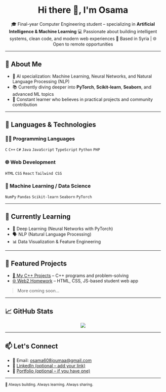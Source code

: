 <h1 align="center">Hi there 👋, I'm Osama</h1>

<p align="center">
🎓 Final-year Computer Engineering student – specializing in <b>Artificial Intelligence & Machine Learning</b>  
💻 Passionate about building intelligent systems, clean code, and modern web experiences  
📍 Based in Syria | 🌐 Open to remote opportunities  
</p>

---

## 🧠 About Me

- 🔬 AI specialization: Machine Learning, Neural Networks, and Natural Language Processing (NLP)
- 📚 Currently diving deeper into **PyTorch**, **Scikit-learn**, **Seaborn**, and advanced ML topics
- 🔧 Constant learner who believes in practical projects and community contribution

---

## 🧰 Languages & Technologies

### 👨‍💻 Programming Languages
`C` `C++` `C#` `Java` `JavaScript` `TypeScript` `Python` `PHP`

### 🌐 Web Development
`HTML` `CSS` `React` `Tailwind CSS`

### 🧪 Machine Learning / Data Science
`NumPy` `Pandas` `Scikit-learn` `Seaborn` `PyTorch`

---

## 🧠 Currently Learning

- 🧠 Deep Learning (Neural Networks with PyTorch)  
- 🗣️ NLP (Natural Language Processing)  
- 📊 Data Visualization & Feature Engineering  

---

## 📂 Featured Projects

- [🧠 My C++ Projects](https://github.com/osamaju/my_c-_project) – C++ programs and problem-solving
- [🌐 Web2 Homework](https://github.com/osamaju/my-web2--project) – HTML, CSS, JS-based student web app

> More coming soon...

---

## 📈 GitHub Stats

<p align="center">
  <img src="https://github-readme-stats.vercel.app/api?username=osamaju&show_icons=true&theme=radical" />
</p>

---

## 📫 Let's Connect

- 📧 Email: osama608joumaa@gmail.com
- 💼 [LinkedIn (optional – add your link)](f)
- 🧠 [Portfolio (optional – if you have one)](f)

---

<sub>🧊 Always building. Always learning. Always sharing.</sub>
